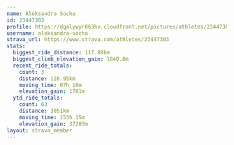 ```yaml
---
name: Aleksandra Socha
id: 23447303
profile: https://dgalywyr863hv.cloudfront.net/pictures/athletes/23447303/14745546/4/large.jpg
username: aleksandra-socha
strava_url: https://www.strava.com/athletes/23447303
stats:
  biggest_ride_distance: 117.89km
  biggest_climb_elevation_gain: 1840.8m
  recent_ride_totals:
    count: 3
    distance: 128.95km
    moving_time: 07h 18m
    elevation_gain: 1781m
  ytd_ride_totals:
    count: 63
    distance: 3051km
    moving_time: 153h 15m
    elevation_gain: 37203m
layout: strava_member
--- 
```

